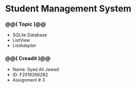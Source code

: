 # Student Management System

### @@( Topic )@@

- SQLite Database
- ListView
- ListAdapter

### @@( Creadit )@@

- Name: Syed Ali Jawad
- ID: F2019266282
- Assignment # 3
